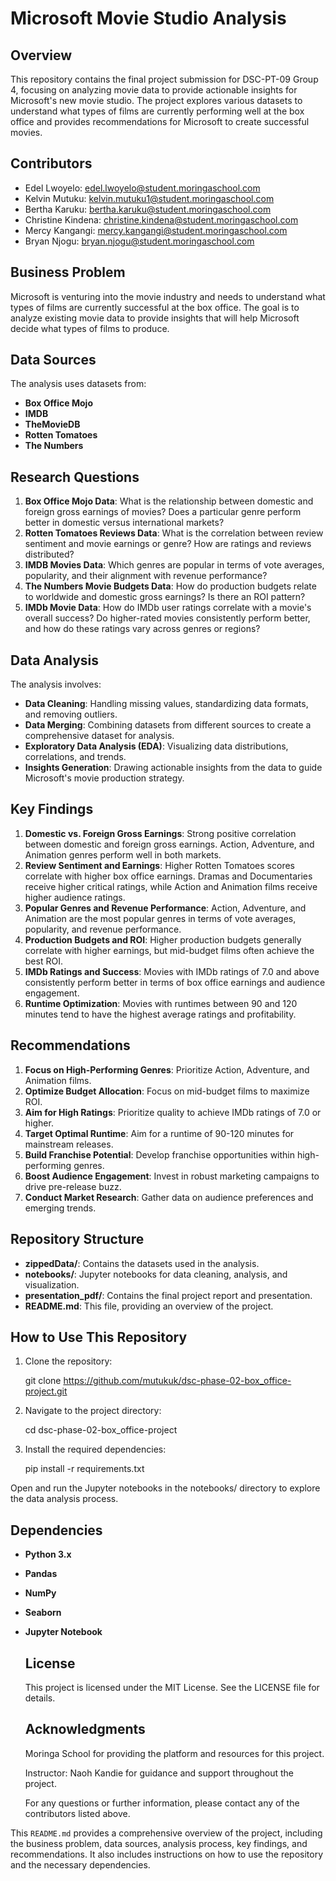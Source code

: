 # Microsoft Movie Studio Analysis

## Overview
This repository contains the final project submission for DSC-PT-09 Group 4, focusing on analyzing movie data to provide actionable insights for Microsoft's new movie studio. The project explores various datasets to understand what types of films are currently performing well at the box office and provides recommendations for Microsoft to create successful movies.

## Contributors
- Edel Lwoyelo: edel.lwoyelo@student.moringaschool.com
- Kelvin Mutuku: kelvin.mutuku1@student.moringaschool.com
- Bertha Karuku: bertha.karuku@student.moringaschool.com
- Christine Kindena: christine.kindena@student.moringaschool.com
- Mercy Kangangi: mercy.kangangi@student.moringaschool.com
- Bryan Njogu: bryan.njogu@student.moringaschool.com

## Business Problem
Microsoft is venturing into the movie industry and needs to understand what types of films are currently successful at the box office. The goal is to analyze existing movie data to provide insights that will help Microsoft decide what types of films to produce.

## Data Sources
The analysis uses datasets from:
- **Box Office Mojo**
- **IMDB**
- **TheMovieDB**
- **Rotten Tomatoes**
- **The Numbers**

## Research Questions
1. **Box Office Mojo Data**: What is the relationship between domestic and foreign gross earnings of movies? Does a particular genre perform better in domestic versus international markets?
2. **Rotten Tomatoes Reviews Data**: What is the correlation between review sentiment and movie earnings or genre? How are ratings and reviews distributed?
3. **IMDB Movies Data**: Which genres are popular in terms of vote averages, popularity, and their alignment with revenue performance?
4. **The Numbers Movie Budgets Data**: How do production budgets relate to worldwide and domestic gross earnings? Is there an ROI pattern?
5. **IMDb Movie Data**: How do IMDb user ratings correlate with a movie's overall success? Do higher-rated movies consistently perform better, and how do these ratings vary across genres or regions?

## Data Analysis
The analysis involves:
- **Data Cleaning**: Handling missing values, standardizing data formats, and removing outliers.
- **Data Merging**: Combining datasets from different sources to create a comprehensive dataset for analysis.
- **Exploratory Data Analysis (EDA)**: Visualizing data distributions, correlations, and trends.
- **Insights Generation**: Drawing actionable insights from the data to guide Microsoft's movie production strategy.

## Key Findings
1. **Domestic vs. Foreign Gross Earnings**: Strong positive correlation between domestic and foreign gross earnings. Action, Adventure, and Animation genres perform well in both markets.
2. **Review Sentiment and Earnings**: Higher Rotten Tomatoes scores correlate with higher box office earnings. Dramas and Documentaries receive higher critical ratings, while Action and Animation films receive higher audience ratings.
3. **Popular Genres and Revenue Performance**: Action, Adventure, and Animation are the most popular genres in terms of vote averages, popularity, and revenue performance.
4. **Production Budgets and ROI**: Higher production budgets generally correlate with higher earnings, but mid-budget films often achieve the best ROI.
5. **IMDb Ratings and Success**: Movies with IMDb ratings of 7.0 and above consistently perform better in terms of box office earnings and audience engagement.
6. **Runtime Optimization**: Movies with runtimes between 90 and 120 minutes tend to have the highest average ratings and profitability.

## Recommendations
1. **Focus on High-Performing Genres**: Prioritize Action, Adventure, and Animation films.
2. **Optimize Budget Allocation**: Focus on mid-budget films to maximize ROI.
3. **Aim for High Ratings**: Prioritize quality to achieve IMDb ratings of 7.0 or higher.
4. **Target Optimal Runtime**: Aim for a runtime of 90-120 minutes for mainstream releases.
5. **Build Franchise Potential**: Develop franchise opportunities within high-performing genres.
6. **Boost Audience Engagement**: Invest in robust marketing campaigns to drive pre-release buzz.
7. **Conduct Market Research**: Gather data on audience preferences and emerging trends.

## Repository Structure
- **zippedData/**: Contains the datasets used in the analysis.
- **notebooks/**: Jupyter notebooks for data cleaning, analysis, and visualization.
- **presentation_pdf/**: Contains the final project report and presentation.
- **README.md**: This file, providing an overview of the project.

## How to Use This Repository
1. Clone the repository:

   git clone https://github.com/mutukuk/dsc-phase-02-box_office-project.git
   
2. Navigate to the project directory:
   
   cd dsc-phase-02-box_office-project

3. Install the required dependencies:
   
   pip install -r requirements.txt
   
Open and run the Jupyter notebooks in the notebooks/ directory to explore the data analysis process.

 ## Dependencies

- **Python 3.x**
- **Pandas**
- **NumPy**
- **Seaborn**
- **Jupyter Notebook**
   

  ## License
   This project is licensed under the MIT License. See the LICENSE file for details.

  ## Acknowledgments
   Moringa School for providing the platform and resources for this project.

  
   Instructor: Naoh Kandie for guidance and support throughout the project.

   For any questions or further information, please contact any of the contributors listed above.

This `README.md` provides a comprehensive overview of the project, including the business problem, data sources, analysis process, key findings, and recommendations. 
It also includes instructions on how to use the repository and the necessary dependencies.
